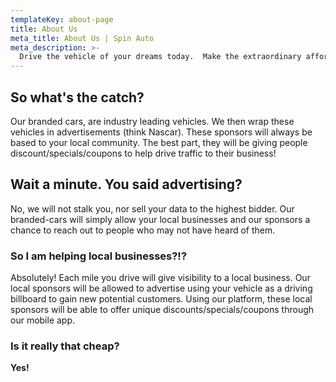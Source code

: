 ```yaml
---
templateKey: about-page
title: About Us
meta_title: About Us | Spin Auto
meta_description: >-
  Drive the vehicle of your dreams today.  Make the extraordinary affordable again.
---
```


## So what's the catch?

Our branded cars, are industry leading vehicles. We then wrap these vehicles in advertisements (think Nascar). These sponsors will always be based to your local community. The best part, they will be giving people discount/specials/coupons to help drive traffic to their business!

## Wait a minute. You said advertising?

No, we will not stalk you, nor sell your data to the highest bidder. Our branded-cars will simply allow your local businesses and our sponsors a chance to reach out to people who may not have heard of them.

### So I am helping local businesses?!?

Absolutely! Each mile you drive will give visibility to a local business. Our local sponsors will be allowed to advertise using your vehicle as a driving billboard to gain new potential customers. Using our platform, these local sponsors will be able to offer unique discounts/specials/coupons through our mobile app.

### Is it really that cheap?

**Yes!**
